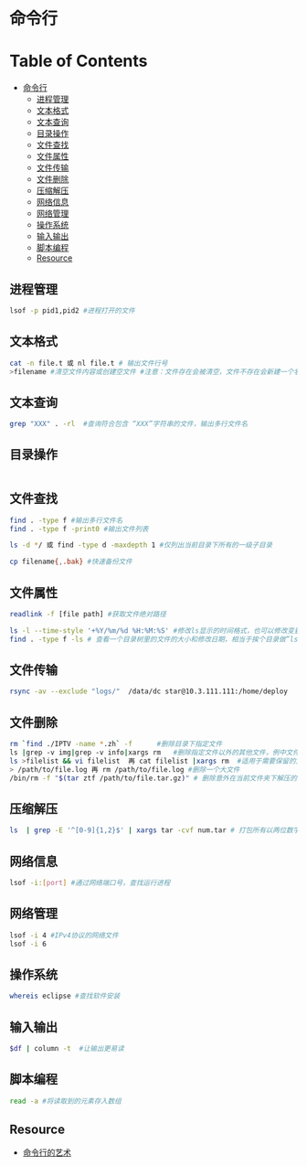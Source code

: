 # 命令行

Table of Contents
=================

   * [命令行](#命令行)
      * [进程管理](#进程管理)
      * [文本格式](#文本格式)
      * [文本查询](#文本查询)
      * [目录操作](#目录操作)
      * [文件查找](#文件查找)
      * [文件属性](#文件属性)
      * [文件传输](#文件传输)
      * [文件删除](#文件删除)
      * [压缩解压](#压缩解压)
      * [网络信息](#网络信息)
      * [网络管理](#网络管理)
      * [操作系统](#操作系统)
      * [输入输出](#输入输出)
      * [脚本编程](#脚本编程)
      * [Resource](#resource)

## 进程管理
```bash
lsof -p pid1,pid2 #进程打开的文件
```
## 文本格式
```bash
cat -n file.t 或 nl file.t # 输出文件行号
>filename #清空文件内容或创建空文件 #注意：文件存在会被清空，文件不存在会新建一个名为filename的文件。
```
## 文本查询
```bash
grep "XXX" . -rl  #查询符合包含 “XXX”字符串的文件，输出多行文件名
```
## 目录操作
```bash

```
## 文件查找
```bash
find . -type f #输出多行文件名
find . -type f -print0 #输出文件列表

ls -d */ 或 find -type d -maxdepth 1 #仅列出当前目录下所有的一级子目录

cp filename{,.bak} #快速备份文件

```
## 文件属性
```bash
readlink -f [file path] #获取文件绝对路径

ls -l --time-style '+%Y/%m/%d %H:%M:%S' #修改ls显示的时间格式，也可以修改变量 TIME_STYLE
find . -type f -ls # 查看一个目录树里的文件的大小和修改日期，相当于挨个目录做”ls -l”，而且输出的形式比用”ls -lR”更可读
```
## 文件传输
```bash
rsync -av --exclude "logs/"  /data/dc star@10.3.111.111:/home/deploy
```
## 文件删除
```bash
rm `find ./IPTV -name *.zh` -f      #删除目录下指定文件
ls |grep -v img|grep -v info|xargs rm   #删除指定文件以外的其他文件，例中文件名含有img和info的文件需要保留，其他文件删除。
ls >filelist && vi filelist  再 cat filelist |xargs rm  #适用于需要保留的文件没有特征的情况
> /path/to/file.log 再 rm /path/to/file.log #删除一个大文件
/bin/rm -f "$(tar ztf /path/to/file.tar.gz)" # 删除意外在当前文件夹下解压的文件
```
## 压缩解压
```bash
ls  | grep -E '^[0-9]{1,2}$' | xargs tar -cvf num.tar # 打包所有以两位数字命名的文件

```
## 网络信息
```bash
lsof -i:[port] #通过网络端口号，查找运行进程
```
## 网络管理
```bash
lsof -i 4 #IPv4协议的网络文件
lsof -i 6

```
## 操作系统
```bash
whereis eclipse #查找软件安装

```
## 输入输出
```bash
$df | column -t  #让输出更易读
```
## 脚本编程
```bash
read -a #将读取到的元素存入数组
```
## Resource
* [命令行的艺术](https://github.com/jlevy/the-art-of-command-line/blob/master/README-zh.md)
 